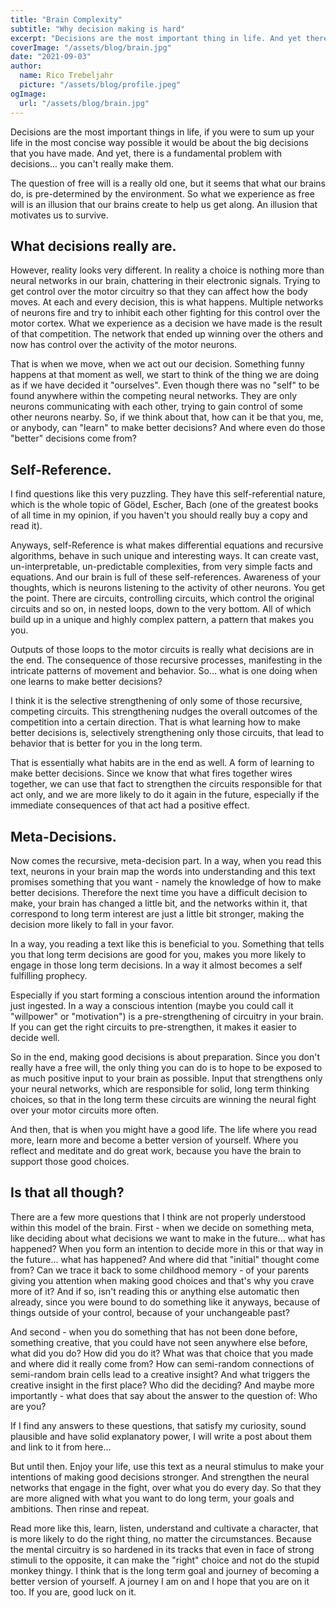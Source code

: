```yaml
---
title: "Brain Complexity"
subtitle: "Why decision making is hard"
excerpt: "Decisions are the most important thing in life. And yet there is a fundamental problem with decisions... You can't really make them."
coverImage: "/assets/blog/brain.jpg"
date: "2021-09-03"
author:
  name: Rico Trebeljahr
  picture: "/assets/blog/profile.jpeg"
ogImage:
  url: "/assets/blog/brain.jpg"
---
```


Decisions are the most important things in life, if you were to sum up your life in the most concise way possible it would be about the big decisions that you have made. And yet, there is a fundamental problem with decisions... you can't really make them.

The question of free will is a really old one, but it seems that what our brains do, is pre-determined by the environment. So what we experience as free will is an illusion that our brains create to help us get along. An illusion that motivates us to survive.

## What decisions really are.

However, reality looks very different. In reality a choice is nothing more than neural networks in our brain, chattering in their electronic signals. Trying to get control over the motor circuitry so that they can affect how the body moves. At each and every decision, this is what happens. Multiple networks of neurons fire and try to inhibit each other fighting for this control over the motor cortex. What we experience as a decision we have made is the result of that competition. The network that ended up winning over the others and now has control over the activity of the motor neurons.

That is when we move, when we act out our decision. Something funny happens at that moment as well, we start to think of the thing we are doing as if we have decided it "ourselves". Even though there was no "self" to be found anywhere within the competing neural networks. They are only neurons communicating with each other, trying to gain control of some other neurons nearby. So, if we think about that, how can it be that you, me, or anybody, can "learn" to make better decisions? And where even do those "better" decisions come from?

## Self-Reference.

I find questions like this very puzzling. They have this self-referential nature, which is the whole topic of Gödel, Escher, Bach (one of the greatest books of all time in my opinion, if you haven't you should really buy a copy and read it).

Anyways, self-Reference is what makes differential equations and recursive algorithms, behave in such unique and interesting ways. It can create vast, un-interpretable, un-predictable complexities, from very simple facts and equations. And our brain is full of these self-references. Awareness of your thoughts, which is neurons listening to the activity of other neurons. You get the point. There are circuits, controlling circuits, which control the original circuits and so on, in nested loops, down to the very bottom. All of which build up in a unique and highly complex pattern, a pattern that makes you you.

Outputs of those loops to the motor circuits is really what decisions are in the end. The consequence of those recursive processes, manifesting in the intricate patterns of movement and behavior. So... what is one doing when one learns to make better decisions?

I think it is the selective strengthening of only some of those recursive, competing circuits. This strengthening nudges the overall outcomes of the competition into a certain direction. That is what learning how to make better decisions is, selectively strengthening only those circuits, that lead to behavior that is better for you in the long term. 

That is essentially what habits are in the end as well. A form of learning to make better decisions. Since we know that what fires together wires together, we can use that fact to strengthen the circuits responsible for that act only, and we are more likely to do it again in the future, especially if the immediate consequences of that act had a positive effect.

## Meta-Decisions.

Now comes the recursive, meta-decision part. In a way, when you read this text, neurons in your brain map the words into understanding and this text promises something that you want - namely the knowledge of how to make better decisions. Therefore the next time you have a difficult decision to make, your brain has changed a little bit, and the networks within it, that correspond to long term interest are just a little bit stronger, making the decision more likely to fall in your favor.

In a way, you reading a text like this is beneficial to you. Something that tells you that long term decisions are good for you, makes you more likely to engage in those long term decisions. In a way it almost becomes a self fulfilling prophecy. 

Especially if you start forming a conscious intention around the information just ingested. In a way a conscious intention (maybe you could call it "willpower" or "motivation") is a pre-strengthening of circuitry in your brain. If you can get the right circuits to pre-strengthen, it makes it easier to decide well.

So in the end, making good decisions is about preparation. Since you don't really have a free will, the only thing you can do is to hope to be exposed to as much positive input to your brain as possible. Input that strengthens only your neural networks, which are responsible for solid, long term thinking choices, so that in the long term these circuits are winning the neural fight over your motor circuits more often. 

And then, that is when you might have a good life. The life where you read more, learn more and become a better version of yourself. Where you reflect and meditate and do great work, because you have the brain to support those good choices.

## Is that all though?

There are a few more questions that I think are not properly understood within this model of the brain. First - when we decide on something meta, like deciding about what decisions we want to make in the future... what has happened? When you form an intention to decide more in this or that way in the future... what has happened? And where did that "initial" thought come from? Can we trace it back to some childhood memory - of your parents giving you attention when making good choices and that's why you crave more of it? And if so, isn't reading this or anything else automatic then already, since you were bound to do something like it anyways, because of things outside of your control, because of your unchangeable past?

And second - when you do something that has not been done before, something creative, that you could have not seen anywhere else before, what did you do? How did you do it? What was that choice that you made and where did it really come from? How can semi-random connections of semi-random brain cells lead to a creative insight? And what triggers the creative insight in the first place? Who did the deciding? And maybe more importantly - what does that say about the answer to the question of: Who are you?

If I find any answers to these questions, that satisfy my curiosity, sound plausible and have solid explanatory power, I will write a post about them and link to it from here...

But until then. Enjoy your life, use this text as a neural stimulus to make your intentions of making good decisions stronger.  And strengthen the neural networks that engage in the fight, over what you do every day. So that they are more aligned with what you want to do long term, your goals and ambitions. Then rinse and repeat. 

Read more like this, learn, listen, understand and cultivate a character, that is more likely to do the right thing, no matter the circumstances. Because the mental circuitry is so hardened in its tracks that even in face of strong stimuli to the opposite, it can make the "right" choice and not do the stupid monkey thingy. I think that is the long term goal and journey of becoming a better version of yourself. A journey I am on and I hope that you are on it too. If you are, good luck on it.

